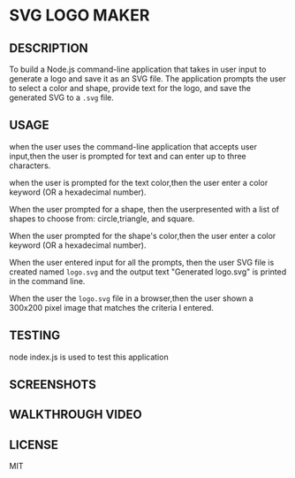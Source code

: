 # SVG LOGO MAKER

## DESCRIPTION

To build a Node.js command-line application that takes in user input to generate a logo and save it as an SVG file. The application prompts the user to select a color and shape, provide text for the logo, and save the generated SVG to a `.svg` file.


## USAGE 

when the user uses the command-line application that accepts user input,then the user is  prompted for text and can enter up to three characters.

when the user is  prompted for the text color,then the user enter a color keyword (OR a hexadecimal number).

When the user prompted for a shape, then the userpresented with a list of shapes to choose from: circle,triangle, and square.

When the user prompted for the shape's color,then the user enter a color keyword (OR a hexadecimal number).

When the user entered input for all the prompts, then the user SVG file is created named `logo.svg` and the output text "Generated logo.svg" is printed in the command line.

When the user the `logo.svg` file in a browser,then the user shown a 300x200 pixel image that matches the criteria I entered.


## TESTING

node index.js is used to test this application
 
## SCREENSHOTS


## WALKTHROUGH VIDEO 



## LICENSE
MIT

